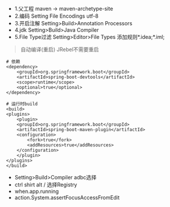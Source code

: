 * 1.父工程 maven -> maven-archetype-site
* 2.编码 Setting File Encodings utf-8
* 3.开启注解 Setting>Build>Annotation Processors
* 4.jdk Setting>Build>Java Compiler
* 5.File Type过滤 Setting>Editor>File Types 添加规则*.idea;*.iml;

>自动编译(重启) JRebel不需要重启

```
# 依赖
<dependency>
    <groupId>org.springframework.boot</groupId>
    <artifactId>spring-boot-devtools</artifactId>
    <scope>runtime</scope>
    <optional>true</optional>
</dependency>

# 运行时build
<build>
<plugins>
    <plugin>
    <groupId>org.springframework.boot</groupId>
    <artifactId>spring-boot-maven-plugin</artifactId>
    <configuration>
        <fork>true</fork>
        <addResources>true</addResources>
    </configuration>
    </plugin>
</plugins>
</build>
```

  * Setting>Build>Compiler adbc选择
  * ctrl shirt alt / 选择Registry
  * when.app.running
  * action.System.assertFocusAccessFromEdit